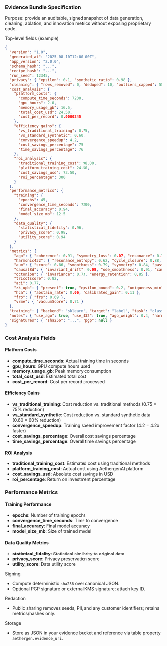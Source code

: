### Evidence Bundle Specification

Purpose: provide an auditable, signed snapshot of data generation, cleaning, ablation, and innovation metrics without exposing proprietary code.

Top-level fields (example)
```json
{
  "version": "1.0",
  "generated_at": "2025-08-10T12:00:00Z",
  "app_version": "2.0.0",
  "schema_hash": "...",
  "recipe_hash": "...",
  "run_seed": 12345,
  "privacy": { "epsilon": 0.1, "synthetic_ratio": 0.98 },
  "cleaning": { "rows_removed": 0, "deduped": 10, "outliers_capped": 55, "pii_redacted": 5, "missing_imputed": 12 },
  "cost_analysis": {
    "platform_costs": {
      "compute_time_seconds": 7200,
      "gpu_hours": 2.0,
      "memory_usage_gb": 16.5,
      "total_cost_usd": 24.50,
      "cost_per_record": 0.0000245
    },
    "efficiency_gains": {
      "vs_traditional_training": 0.75,
      "vs_standard_synthetic": 0.60,
      "convergence_speedup": 4.2,
      "cost_savings_percentage": 75,
      "time_savings_percentage": 76
    },
    "roi_analysis": {
      "traditional_training_cost": 98.00,
      "platform_training_cost": 24.50,
      "cost_savings_usd": 73.50,
      "roi_percentage": 300
    }
  },
  "performance_metrics": {
    "training": {
      "epochs": 45,
      "convergence_time_seconds": 7200,
      "final_accuracy": 0.94,
      "model_size_mb": 12.5
    },
    "data_quality": {
      "statistical_fidelity": 0.96,
      "privacy_score": 0.98,
      "utility_score": 0.94
    }
  },
  "metrics": {
    "ago": { "coherence": 0.91, "symmetry_loss": 0.07, "resonance": 0.74, "stability": 0.83 },
    "harmonic432": { "resonance_entropy": 0.62, "cycle_closure": 0.88, "off_grid_var": 0.11, "chord_purity": 0.81 },
    "aum": { "score": 0.86, "smoothness": 0.79, "symmetry": 0.84, "pass": true, "certificateId": "aum-..." },
    "causal8d": { "invariant_drift": 0.09, "ode_smoothness": 0.91, "causal_plausibility": 0.78 },
    "octonion": { "invariance": 0.73, "energy_retention": 0.85 },
    "tricotscore": 0.82,
    "aci": 0.77,
    "zk_upb": { "present": true, "epsilon_bound": 0.2, "uniqueness_min": 0.95 },
    "hca": { "abstain_rate": 0.06, "calibrated_gain": 0.11 },
    "fro": { "frs": 0.69 },
    "vrme": { "vacuumScore": 0.71 }
  },
  "training": { "backend": "sklearn", "target": "label", "task": "classification", "params": { "max_depth": 6 } },
  "notes": { "use_ago": true, "use_432": true, "ago_weight": 0.4, "harm432_weight": 0.3 },
  "signatures": { "sha256": "...", "pgp": null }
}
```

### Cost Analysis Fields

#### Platform Costs
- **compute_time_seconds**: Actual training time in seconds
- **gpu_hours**: GPU compute hours used
- **memory_usage_gb**: Peak memory consumption
- **total_cost_usd**: Estimated total cost
- **cost_per_record**: Cost per record processed

#### Efficiency Gains
- **vs_traditional_training**: Cost reduction vs. traditional methods (0.75 = 75% reduction)
- **vs_standard_synthetic**: Cost reduction vs. standard synthetic data (0.60 = 60% reduction)
- **convergence_speedup**: Training speed improvement factor (4.2 = 4.2x faster)
- **cost_savings_percentage**: Overall cost savings percentage
- **time_savings_percentage**: Overall time savings percentage

#### ROI Analysis
- **traditional_training_cost**: Estimated cost using traditional methods
- **platform_training_cost**: Actual cost using AethergenAI platform
- **cost_savings_usd**: Absolute cost savings in USD
- **roi_percentage**: Return on investment percentage

### Performance Metrics

#### Training Performance
- **epochs**: Number of training epochs
- **convergence_time_seconds**: Time to convergence
- **final_accuracy**: Final model accuracy
- **model_size_mb**: Size of trained model

#### Data Quality Metrics
- **statistical_fidelity**: Statistical similarity to original data
- **privacy_score**: Privacy preservation score
- **utility_score**: Data utility score

Signing
- Compute deterministic `sha256` over canonical JSON.
- Optional PGP signature or external KMS signature; attach key ID.

Redaction
- Public sharing removes seeds, PII, and any customer identifiers; retains metrics/hashes only.

Storage
- Store as JSON in your evidence bucket and reference via table property `aethergen.evidence_uri`.


